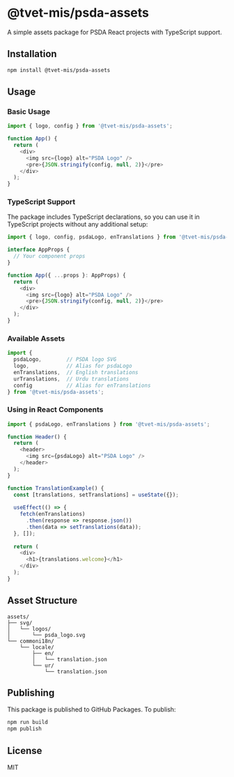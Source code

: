 # @tvet-mis/psda-assets

A simple assets package for PSDA React projects with TypeScript support.

## Installation

```bash
npm install @tvet-mis/psda-assets
```

## Usage

### Basic Usage

```javascript
import { logo, config } from '@tvet-mis/psda-assets';

function App() {
  return (
    <div>
      <img src={logo} alt="PSDA Logo" />
      <pre>{JSON.stringify(config, null, 2)}</pre>
    </div>
  );
}
```

### TypeScript Support

The package includes TypeScript declarations, so you can use it in TypeScript projects without any additional setup:

```typescript
import { logo, config, psdaLogo, enTranslations } from '@tvet-mis/psda-assets';

interface AppProps {
  // Your component props
}

function App({ ...props }: AppProps) {
  return (
    <div>
      <img src={logo} alt="PSDA Logo" />
      <pre>{JSON.stringify(config, null, 2)}</pre>
    </div>
  );
}
```

### Available Assets

```javascript
import { 
  psdaLogo,        // PSDA logo SVG
  logo,            // Alias for psdaLogo
  enTranslations,  // English translations
  urTranslations,  // Urdu translations
  config           // Alias for enTranslations
} from '@tvet-mis/psda-assets';
```

### Using in React Components

```javascript
import { psdaLogo, enTranslations } from '@tvet-mis/psda-assets';

function Header() {
  return (
    <header>
      <img src={psdaLogo} alt="PSDA Logo" />
    </header>
  );
}

function TranslationExample() {
  const [translations, setTranslations] = useState({});
  
  useEffect(() => {
    fetch(enTranslations)
      .then(response => response.json())
      .then(data => setTranslations(data));
  }, []);
  
  return (
    <div>
      <h1>{translations.welcome}</h1>
    </div>
  );
}
```

## Asset Structure

```
assets/
├── svg/
│   └── logos/
│       └── psda_logo.svg
└── commoni18n/
    └── locale/
        ├── en/
        │   └── translation.json
        └── ur/
            └── translation.json
```

## Publishing

This package is published to GitHub Packages. To publish:

```bash
npm run build
npm publish
```

## License

MIT